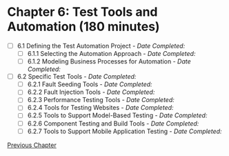 # Chapter 6: Test Tools and Automation (180 minutes)

- [ ] 6.1 Defining the Test Automation Project - _Date Completed:_
    - [ ] 6.1.1 Selecting the Automation Approach - _Date Completed:_
    - [ ] 6.1.2 Modeling Business Processes for Automation - _Date Completed:_
- [ ] 6.2 Specific Test Tools - _Date Completed:_
    - [ ] 6.2.1 Fault Seeding Tools - _Date Completed:_
    - [ ] 6.2.2 Fault Injection Tools - _Date Completed:_
    - [ ] 6.2.3 Performance Testing Tools - _Date Completed:_
    - [ ] 6.2.4 Tools for Testing Websites - _Date Completed:_
    - [ ] 6.2.5 Tools to Support Model-Based Testing - _Date Completed:_
    - [ ] 6.2.6 Component Testing and Build Tools - _Date Completed:_
    - [ ] 6.2.7 Tools to Support Mobile Application Testing - _Date Completed:_

[Previous Chapter](5-reviews.md)
